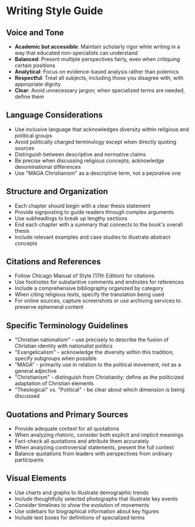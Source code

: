 # Writing Style Guide

## Voice and Tone
- **Academic but accessible**: Maintain scholarly rigor while writing in a way that educated non-specialists can understand
- **Balanced**: Present multiple perspectives fairly, even when critiquing certain positions
- **Analytical**: Focus on evidence-based analysis rather than polemics
- **Respectful**: Treat all subjects, including those you disagree with, with appropriate dignity
- **Clear**: Avoid unnecessary jargon; when specialized terms are needed, define them

## Language Considerations
- Use inclusive language that acknowledges diversity within religious and political groups
- Avoid politically charged terminology except when directly quoting sources
- Distinguish between descriptive and normative claims
- Be precise when discussing religious concepts; acknowledge denominational differences
- Use "MAGA Christianism" as a descriptive term, not a pejorative one

## Structure and Organization
- Each chapter should begin with a clear thesis statement
- Provide signposting to guide readers through complex arguments
- Use subheadings to break up lengthy sections
- End each chapter with a summary that connects to the book's overall thesis
- Include relevant examples and case studies to illustrate abstract concepts

## Citations and References
- Follow Chicago Manual of Style (17th Edition) for citations
- Use footnotes for substantive comments and endnotes for references
- Include a comprehensive bibliography organized by category
- When citing religious texts, specify the translation being used
- For online sources, capture screenshots or use archiving services to preserve ephemeral content

## Specific Terminology Guidelines
- "Christian nationalism" - use precisely to describe the fusion of Christian identity with nationalist politics
- "Evangelicalism" - acknowledge the diversity within this tradition; specify subgroups when possible
- "MAGA" - primarily use in relation to the political movement, not as a general adjective
- "Christianism" - distinguish from Christianity; define as the politicized adaptation of Christian elements
- "Theological" vs. "Political" - be clear about which dimension is being discussed

## Quotations and Primary Sources
- Provide adequate context for all quotations
- When analyzing rhetoric, consider both explicit and implicit meanings
- Fact-check all quotations and attribute them accurately
- When analyzing controversial statements, present the full context
- Balance quotations from leaders with perspectives from ordinary participants

## Visual Elements
- Use charts and graphs to illustrate demographic trends
- Include thoughtfully selected photographs that illustrate key events
- Consider timelines to show the evolution of movements
- Use sidebars for biographical information about key figures
- Include text boxes for definitions of specialized terms
